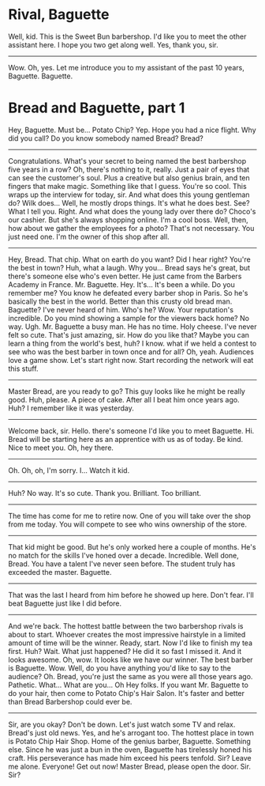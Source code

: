 # Rival, Baguette

Well, kid. This is the Sweet Bun barbershop.
I'd like you to meet the other assistant here. I hope you two get along well.
Yes, thank you, sir.
***
Wow.
Oh, yes. Let me introduce you to my assistant of the past 10 years, Baguette.
Baguette.

# Bread and Baguette, part 1

Hey, Baguette.
Must be... Potato Chip?
Yep. Hope you had a nice flight.
Why did you call?
Do you know somebody named Bread?
Bread?
***
Congratulations. What's your secret to being named the best barbershop five years in a row?
Oh, there's nothing to it, really.
Just a pair of eyes that can see the customer's soul.
Plus a creative but also genius brain, and ten fingers that make magic.
Something like that I guess.
You're so cool.
This wraps up the interview for today, sir.
And what does this young gentleman do?
Wilk does... Well, he mostly drops things. It's what he does best.
See? What I tell you.
Right. And what does the young lady over there do?
Choco's our cashier. But she's always shopping online. I'm a cool boss.
Well, then, how about we gather the employees for a photo?
That's not necessary. You just need one. I'm the owner of this shop after all.
***
Hey, Bread.
That chip. What on earth do you want?
Did I hear right?
You're the best in town? Huh, what a laugh.
Why you...
Bread says he's great, but there's someone else who's even better.
He just came from the Barbers Academy in France. Mr. Baguette.
Hey. It's...
It's been a while. Do you remember me?
You know he defeated every barber shop in Paris.
So he's basically the best in the world.
Better than this crusty old bread man.
Baguette? I've never heard of him.
Who's he?
Wow. Your reputation's incredible.
Do you mind showing a sample for the viewers back home?
No way. Ugh. Mr. Baguette a busy man. He has no time.
Holy cheese. I've never felt so cute. That's just amazing, sir.
How do you like that?
Maybe you can learn a thing from the world's best, huh?
I know. what if we held a contest to see who was the best barber in town once and for all?
Oh, yeah. Audiences love a game show. Let's start right now.
Start recording the network will eat this stuff.
***
Master Bread, are you ready to go? This guy looks like he might be really good.
Huh, please. A piece of cake. After all I beat him once years ago.
Huh?
I remember like it was yesterday.
***
Welcome back, sir.
Hello. there's someone I'd like you to meet Baguette.
Hi.
Bread will be starting here as an apprentice with us as of today. Be kind.
Nice to meet you.
Oh, hey there.
***
Oh.
Oh, oh, I'm sorry. I...
Watch it kid.
***
Huh? No way.
It's so cute. Thank you.
Brilliant. Too brilliant.
***
The time has come for me to retire now.
One of you will take over the shop from me today.
You will compete to see who wins ownership of the store.
***
That kid might be good. But he's only worked here a couple of months.
He's no match for the skills I've honed over a decade.
Incredible. Well done, Bread. You have a talent I've never seen before. The student truly has exceeded the master.
Baguette.
***
That was the last I heard from him before he showed up here.
Don't fear. I'll beat Baguette just like I did before.
***
And we're back. The hottest battle between the two barbershop rivals is about to start.
Whoever creates the most impressive hairstyle in a limited amount of time will be the winner.
Ready, start.
Now I'd like to finish my tea first.
Huh?
Wait. What just happened? He did it so fast I missed it.
And it looks awesome.
Oh, wow. It looks like we have our winner.
The best barber is Baguette.
Wow.
Well, do you have anything you'd like to say to the audience? Oh.
Bread, you're just the same as you were all those years ago. Pathetic.
What... What are you... Oh
Hey folks. If you want Mr. Baguette to do your hair, then come to Potato Chip's Hair Salon.
It's faster and better than Bread Barbershop could ever be.
***
Sir, are you okay? Don't be down. Let's just watch some TV and relax.
Bread's just old news.
Yes, and he's arrogant too.
The hottest place in town is Potato Chip Hair Shop.
Home of the genius barber, Baguette.
Something else.
Since he was just a bun in the oven, Baguette has tirelessly honed his craft.
His perseverance has made him exceed his peers tenfold.
Sir?
Leave me alone. Everyone! Get out now!
Master Bread, please open the door. Sir. Sir?

